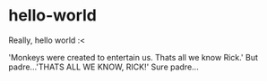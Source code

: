 # hello-world
Really, hello world :&lt;

'Monkeys were created to entertain us. Thats all we know Rick.'
But padre...'THATS ALL WE KNOW, RICK!' Sure padre...
